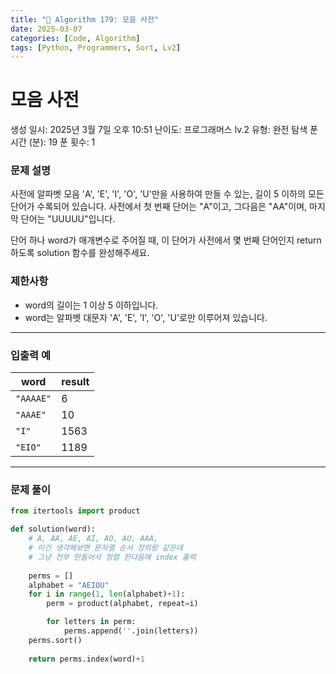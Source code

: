 ```yaml
---
title: "🧠 Algorithm 179: 모음 사전"
date: 2025-03-07
categories: [Code, Algorithm]
tags: [Python, Programmers, Sort, Lv2]
---
```


# 모음 사전

생성 일시: 2025년 3월 7일 오후 10:51
난이도: 프로그래머스 lv.2
유형: 완전 탐색
푼 시간 (분): 19
푼 횟수: 1

### **문제 설명**

사전에 알파벳 모음 'A', 'E', 'I', 'O', 'U'만을 사용하여 만들 수 있는, 길이 5 이하의 모든 단어가 수록되어 있습니다. 사전에서 첫 번째 단어는 "A"이고, 그다음은 "AA"이며, 마지막 단어는 "UUUUU"입니다.

단어 하나 word가 매개변수로 주어질 때, 이 단어가 사전에서 몇 번째 단어인지 return 하도록 solution 함수를 완성해주세요.

### 제한사항

- word의 길이는 1 이상 5 이하입니다.
- word는 알파벳 대문자 'A', 'E', 'I', 'O', 'U'로만 이루어져 있습니다.

---

### 입출력 예

| word | result |
| --- | --- |
| `"AAAAE"` | 6 |
| `"AAAE"` | 10 |
| `"I"` | 1563 |
| `"EIO"` | 1189 |

---

### 문제 풀이

```python
from itertools import product

def solution(word):
    # A, AA, AE, AI, AO, AU, AAA, 
    # 이건 생각해보면 문자열 순서 정의랑 같은데
    # 그냥 전부 만들어서 정렬 한다음에 index 출력
    
    perms = []
    alphabet = "AEIOU"
    for i in range(1, len(alphabet)+1):
        perm = product(alphabet, repeat=i)

        for letters in perm:
            perms.append(''.join(letters))
    perms.sort()
    
    return perms.index(word)+1
```